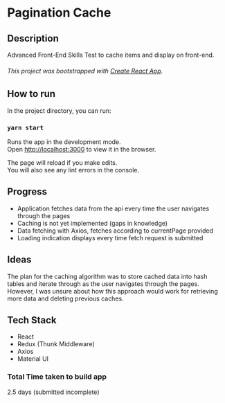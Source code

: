 # Pagination Cache

## Description
Advanced Front-End Skills Test to cache items and display on front-end.
###### This project was bootstrapped with [Create React App](https://github.com/facebook/create-react-app).

## How to run

In the project directory, you can run:

### `yarn start`

Runs the app in the development mode.<br>
Open [http://localhost:3000](http://localhost:3000) to view it in the browser.

The page will reload if you make edits.<br>
You will also see any lint errors in the console.

## Progress

- Application fetches data from the api every time the user navigates through the pages
- Caching is not yet implemented (gaps in knowledge)
- Data fetching with Axios, fetches according to currentPage provided
- Loading indication displays every time fetch request is submitted

## Ideas

The plan for the caching algorithm was to store cached data into hash tables and iterate through as the user navigates through the pages. However, I was unsure about how this approach would work for retrieving more data and deleting previous caches.

## Tech Stack

- React
- Redux (Thunk Middleware)
- Axios
- Material UI

### Total Time taken to build app

2.5 days (submitted incomplete)
